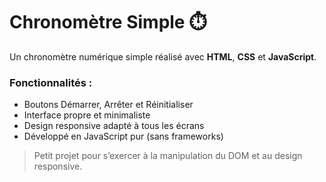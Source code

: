 # Chronomètre Simple ⏱️

Un chronomètre numérique simple réalisé avec **HTML**, **CSS** et **JavaScript**.

### Fonctionnalités :
- Boutons Démarrer, Arrêter et Réinitialiser
- Interface propre et minimaliste
- Design responsive adapté à tous les écrans
- Développé en JavaScript pur (sans frameworks)

> Petit projet pour s’exercer à la manipulation du DOM et au design responsive.
